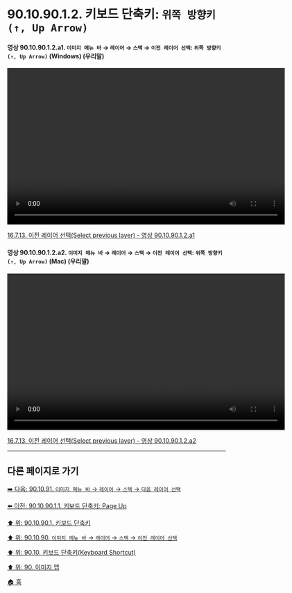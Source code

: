 # 90.10.90.1.2. 키보드 단축키: `위쪽 방향키(↑, Up Arrow)`

<a id="90-10-90-01-02-a1"></a>

#### 영상 90.10.90.1.2.a1. `이미지 메뉴 바` → `레이어` → `스택` → `이전 레이어 선택`: `위쪽 방향키(↑, Up Arrow)` (Windows) (우리말)
<video controls="controls" width="640" height="360" src="https://github.com/user-attachments/assets/618a8e3b-bd1b-4554-87c2-d6dda1fa34c4"></video>

[16.7.13. 이전 레이어 선택(Select previous layer) - 영상 90.10.90.1.2.a1](./16-07-13-select-previous-layer.md#90-10-90-01-02-a1)

<a id="90-10-90-01-02-a2"></a>

#### 영상 90.10.90.1.2.a2. `이미지 메뉴 바` → `레이어` → `스택` → `이전 레이어 선택`: `위쪽 방향키(↑, Up Arrow)` (Mac) (우리말)
<video controls="controls" width="640" height="360" src="https://github.com/user-attachments/assets/862c4e47-534e-4bb9-8172-fc6923f39d12"></video>

[16.7.13. 이전 레이어 선택(Select previous layer) - 영상 90.10.90.1.2.a2](./16-07-13-select-previous-layer.md#90-10-90-01-02-a2)

***

## 다른 페이지로 가기

[➡️ 다음: 90.10.91. `이미지 메뉴 바` → `레이어` → `스택` → `다음 레이어 선택`](./90-10-91-00-menu_layer_stack_select_next_layer.md)

[⬅️ 이전: 90.10.90.1.1. 키보드 단축키: Page Up](./90-10-90-01-01-page_up.md)

[⬆️ 위: 90.10.90.1. 키보드 단축키](./90-10-90-01-00-keyboard_shortcut.md)

[⬆️ 위: 90.10.90. `이미지 메뉴 바` → `레이어` → `스택` → `이전 레이어 선택`](./90-10-90-00-menu_layer_stack_select_previous_layer.md)

[⬆️ 위: 90.10. 키보드 단축키(Keyboard Shortcut)](./90-10-00-keyboard_shortcut.md)

[⬆️ 위: 90. 이미지 맵](./90-00-image-map.md)

[🏠 홈](./00-home.md)